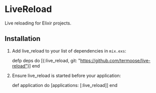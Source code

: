 # LiveReload

Live reloading for Elixir projects.

## Installation

  1. Add live_reload to your list of dependencies in `mix.exs`:

        defp deps do
          [{:live_reload, git: "https://github.com/termoose/live-reload"}]
        end

  2. Ensure live_reload is started before your application:

        def application do
          [applications: [:live_reload]]
        end

